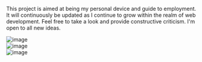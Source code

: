 This project is aimed at being my personal device and guide to employment. It will continuously be updated as I continue to grow within the realm of web development.
Feel free to take a look and provide constructive criticism. I'm open to all new ideas.


![image](https://user-images.githubusercontent.com/97869791/153801789-68690374-b34f-4fc3-840c-66481aa47895.png)
<br />
![image](https://user-images.githubusercontent.com/97869791/153801806-b8fc7684-05fc-403a-a2d2-d7768828ecda.png)
<br />
![image](https://user-images.githubusercontent.com/97869791/153801837-f0fd9852-b626-4b42-949a-57b4c34dffba.png)

